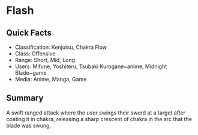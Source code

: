 # Flash

## Quick Facts
- Classification: Kenjutsu, Chakra Flow
- Class: Offensive
- Range: Short, Mid, Long
- Users: Mifune, Yoshiteru, Tsubaki Kurogane~anime, Midnight Blade~game
- Media: Anime, Manga, Game

## Summary
A swift ranged attack where the user swings their sword at a target after coating it in chakra, releasing a sharp crescent of chakra in the arc that the blade was swung.
